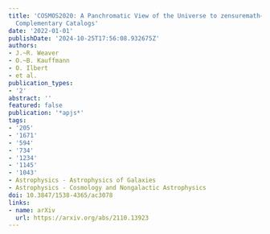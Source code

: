 ```yaml
---
title: 'COSMOS2020: A Panchromatic View of the Universe to zensuremath∼10 from Two
  Complementary Catalogs'
date: '2022-01-01'
publishDate: '2024-10-25T17:56:08.932675Z'
authors:
- J.~R. Weaver
- O.~B. Kauffmann
- O. Ilbert
- et al.
publication_types:
- '2'
abstract: ''
featured: false
publication: '*apjs*'
tags:
- '205'
- '1671'
- '594'
- '734'
- '1234'
- '1145'
- '1043'
- Astrophysics - Astrophysics of Galaxies
- Astrophysics - Cosmology and Nongalactic Astrophysics
doi: 10.3847/1538-4365/ac3078
links:
- name: arXiv
  url: https://arxiv.org/abs/2110.13923
---
```

